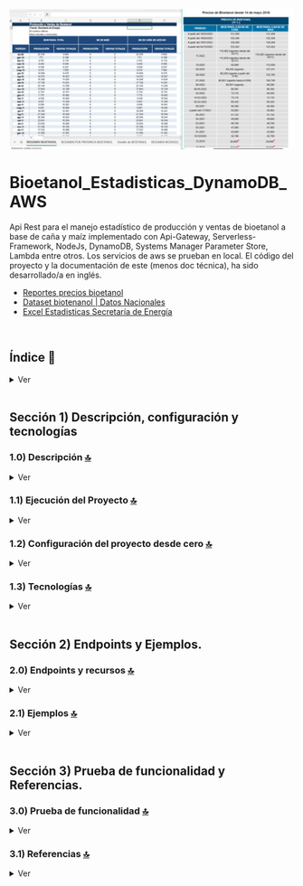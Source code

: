 ![Index app](./doc/datos/bioetanolTablas.png)

# Bioetanol_Estadisticas_DynamoDB_AWS
Api Rest para el manejo estadístico de producción y ventas de bioetanol a base de caña y maíz implementado con Api-Gateway, Serverless-Framework, NodeJs, DynamoDB, Systems Manager Parameter Store, Lambda entre otros. Los servicios de aws se prueban en local. El código del proyecto y la documentación de este (menos doc técnica), ha sido desarrollado/a en inglés.

* [Reportes precios bioetanol](https://glp.se.gob.ar/biocombustible/reporte_precios_bioetanol.php)
* [Dataset biotenanol | Datos Nacionales](https://www.datos.gob.ar/dataset/energia-estadisticas-biodiesel-bioetanol)
* [Excel Estadisticas Secretaría de Energía](https://view.officeapps.live.com/op/view.aspx?src=http%3A%2F%2Fwww.energia.gob.ar%2Fcontenidos%2Farchivos%2FReorganizacion%2Finformacion_del_mercado%2Fmercado_hidrocarburos%2Fbio%2Festadisticas_biocombustibles.xls&wdOrigin=BROWSELINK)



<br>

## Índice 📜

<details>
 <summary> Ver </summary>
 
 <br>
 
### Sección 1)  Descripción, configuración y tecnologías

 - [1.0) Descripción del Proyecto.](#10-descripción-)
 - [1.1) Ejecución del Proyecto.](#11-ejecución-del-proyecto-)
 - [1.2) Configuración del proyecto desde cero](#12-configuración-del-proyecto-desde-cero-)
 - [1.3) Tecnologías.](#13-tecnologías-)

### Sección 2) Endpoints y Ejemplos 
 
 - [2.0) EndPoints y recursos.](#20-endpoints-y-recursos-)
 - [2.1) Ejemplos.](#21-ejemplos-)

### Sección 3) Prueba de funcionalidad y Referencias
 
 - [3.0) Prueba de funcionalidad.](#30-prueba-de-funcionalidad-)
 - [3.1) Referencias.](#31-referencias-)



<br>

</details>



<br>

## Sección 1) Descripción, configuración y tecnologías


### 1.0) Descripción [🔝](#índice-) 

<details>
  <summary>Ver</summary>
 
 <br>

<br>

</details>




### 1.1) Ejecución del Proyecto [🔝](#índice-)

<details>
  <summary>Ver</summary>
 
 
* Una vez creado un entorno de trabajo a través de algún ide, clonamos el proyecto
```git
git clone https://github.com/andresWeitzel/Api_Bioetanol_Estadisticas_DynamoDB_AWS
```
* Nos posicionamos sobre el proyecto
```git
cd 'projectName'
```
* Instalamos la última versión LTS de [Nodejs(v18)](https://nodejs.org/en/download)
* Instalamos Serverless Framework de forma global si es que aún no lo hemos realizado
```git
npm install -g serverless
```
* Verificamos la versión de Serverless instalada
```git
sls -v
```
* Instalamos todos los paquetes necesarios
```git
npm i
```
* Instalamos dynamodb con la configuración de librerias que se encuentran dentro de .dynamodb. Procedemos a instalar dicho servicio 
```git
sls dynamodb install
```
* Creamos un archivo para almacenar las variables ssm utilizadas en el proyecto (Más allá que sea un proyecto con fines no comerciales es una buena práctica utilizar variables de entorno).
  * Click der sobre la raíz del proyecto
  * New file
  * Creamos el archivo con el name `serverless_ssm.yml`. Este deberá estar a la misma altura que el serverless.yml
  * Añadimos las ssm necesarias dentro del archivo.
  ```git

      # AUTHENTICATION
      X_API_KEY : 'f98d8cd98h73s204e3456998ecl9427j'

      BEARER_TOKEN : 'Bearer eyJhbGciOiJIUzI1NiIsInR5cCI6IkpXVCJ9.eyJzdWIiOiIxMjM0NTY3ODkwIiwibmFtZSI6IkpvaG4gRG9lIiwiaWF0IjoxNTE2MjM5MDIyfQ.SflKxwRJSMeKKF2QT4fwpMeJf36POk6yJV_adQssw5c'

      # API VALUES
      API_VERSION : 'v1'

      # DYNAMODB VALUES
      BIOET_PRECIOS_TABLE_NAME : 'bioetanol-precios'
      REGION : 'us-east-1'
      ACCESS_KEY_RANDOM_VALUE: 'access_key_random_value'
      SECRET_KEY_RANDOM_VALUE: 'secret_key_random_value'
      ENDPOINT: "http://localhost:8000"

  ```
* Instalamos el sdk client de dynamodb para las operaciones de db necesarias
``` git
npm install @aws-sdk/client-dynamodb
```     
* Instalamos el sdk lib de dynamodb para las operaciones de db necesarias
``` git
npm i @aws-sdk/lib-dynamodb
```
* Configuramos las credenciales de aws seteadas en el proyecto (Verificar ssm).
```git
aws configure
```
```git
AWS Access Key ID .... : access_key_random_value
AWS Secret Key ID .... : secret_key_random_value
Default.... [us-east-1] : us-east-1
Default outpu..... : json
```
* Visualizamos que se hayan seteado las credenciales
```git
aws configure list
```
* Los siguientes scripts configurados en el package.json del proyecto son los encargados de
   * Ejecutar el servicio de dynamoDB en memoria (script dynamodb-service)
   * Realizar la migración de las tablas (script dynamodb-migrate)
   * Levantar serverless-offline (serverless-offline)
 ```git
  "scripts": {
    "dynamodb-service": "java -Djava.library.path=.dynamodb/DynamoDBLocal_lib -jar .dynamodb/DynamoDBLocal.jar -sharedDb -inMemory",
    "dynamodb-migrate": "sls dynamodb start --migrate",
    "serverless-offline": "sls offline start",
    "start": "concurrently --kill-others \"npm run dynamodb-service\" \"npm run dynamodb-migrate\" \"npm run serverless-offline\""
  },
```
* Ejecutamos los scripts configurados
```git
npm start
```
* Si se ha realizado la migración de tablas previamente (ejecutado el comando anterior), al momento de una nueva ejecución con el mismo, surgiran errores en consola. Esto esta contemplado ya que la migración levanta el servicio de dynamodb, pero `se podrá ejecutar el servicio sin problemas`. Una alternativa es usar directamente el comando `sls offline start` ya que se corrió inicialmente y al menos una vez dicha migración. 


 
<br>

</details>


### 1.2) Configuración del proyecto desde cero [🔝](#índice-)

<details>
  <summary>Ver</summary>
 
 <br>
 

* Creamos un entorno de trabajo a través de algún ide, luego de crear una carpeta nos posicionamos sobre la misma
```git
cd 'projectName'
```
* Instalamos la última versión LTS de [Nodejs(v18)](https://nodejs.org/en/download)
* Instalamos Serverless Framework de forma global si es que aún no lo hemos realizado
```git
npm install -g serverless
```
* Verificamos la versión de Serverless instalada
```git
sls -v
```
* Inicializamos un template de serverles
```git
serverless create --template aws-nodejs
```
* Inicializamos un proyecto npm
```git
npm init -y
```
* Instalamos serverless offline 
```git
npm i serverless-offline --save-dev
```
* Agregamos el plugin dentro del serverless.yml
```yml
plugins:
  - serverless-offlline
``` 
* Instalamos serverless ssm 
```git
npm i serverless-offline-ssm --save-dev
```
* Agregamos el plugin dentro del serverless.yml
```yml
plugins:
  - serverless-offlline-ssm
```  
* Instalamos serverless-dynamoDB-local (No dynamoDB). Importante que sea --save y NO --save-dev
```git
npm install serverless-dynamodb-local --save
```
 * Agregamos el plugin dentro del serverless.yml
```yml
plugins:
  - serverless-dynamodb-local
```
 * Reemplazamos la plantila serverless.yml inicial por la siguiente como modelo base (cambiar nombre, etc)...
```yml

service: nombre

frameworkVersion: '3'

provider:
  name: aws
  runtime: nodejs12.x
  stage: dev
  region : us-west-1
  memorySize: 512
  timeout : 10

plugins:
    - serverless-dynamodb-local
    - serverless-offline-ssm
    - serverless-offline  

functions:
  hello:
    handler: handler.hello

custom:
  serverless-offline:
    httpPort: 4000
    lambdaPort: 4002    
  serverless-offline-ssm:
    stages:
      - dev
  dynamodb:
    stages:
      - dev
```
* Instalamos prettier para indentaciones
``` git
npm i prettier --save
```
* Instalamos node-input-validator para para validaciones de atributos en request, objetos de clases, etc.
``` git
npm i node-input-validator --save
```
* Instalamos el sdk client de dynamodb para las operaciones de db necesarias
``` git
npm install @aws-sdk/client-dynamodb
```     
* Instalamos el sdk lib de dynamodb para las operaciones de db necesarias
``` git
npm i @aws-sdk/lib-dynamodb
```   
* Descargamos la Java Runtime Engine (JRE) versión 6.x o posterior. [Descargar desde aquí](https://www.oracle.com/java/technologies/downloads/)
* Descargamos el .jar que contendrá toda la configuración para la instalación . [Descargar desde aquí](https://docs.aws.amazon.com/amazondynamodb/latest/developerguide/DynamoDBLocal.DownloadingAndRunning.html#DynamoDBLocal.DownloadingAndRunning.title)
* Una vez descargado el .jar en formato .tar descomprimimos y copiamos todo su contenido dentro de la carpeta que se cread de dynamo en el proyecto (.dynamodb). Si esta carpeta no está, la creamos dentro de proyecto.
* Procedemos a instalar el servicio de dynamodb
```git
sls dynamodb install
```
* Configuramos las credenciales de aws seteadas en el proyecto (Verificar ssm).
```git
aws configure
```
```git
AWS Access Key ID .... : access_key_random_value
AWS Secret Key ID .... : secret_key_random_value
Default.... [us-east-1] : us-east-1
Default outpu..... : json
```
* Visualizamos que se hayan seteado las credenciales
```git
aws configure list
```
* Instalamos la dependencia para la ejecución de scripts en paralelo
``` git
npm i --save-dev concurrently
``` 
* Los siguientes scripts configurados en el package.json del proyecto son los encargados de
   * Ejecutar el servicio de dynamoDB en memoria (script dynamodb-service)
   * Realizar la migración de las tablas (script dynamodb-migrate)
   * Levantar serverless-offline (serverless-offline)
 ```git
  "scripts": {
    "dynamodb-service": "java -Djava.library.path=.dynamodb/DynamoDBLocal_lib -jar .dynamodb/DynamoDBLocal.jar -sharedDb -inMemory",
    "dynamodb-migrate": "sls dynamodb start --migrate",
    "serverless-offline": "sls offline start",
    "start": "concurrently --kill-others \"npm run dynamodb-service\" \"npm run dynamodb-migrate\" \"npm run serverless-offline\""
  },
```
* Ejecutamos los scripts configurados
```git
npm start
```
* Si se ha realizado la migración de tablas previamente (ejecutado el comando anterior), al momento de una nueva ejecución con el mismo, surgiran errores en consola. Esto esta contemplado ya que la migración levanta el servicio de dynamodb, pero `se podrá ejecutar el servicio sin problemas`. Una alternativa es usar directamente el comando `sls offline start` ya que se corrió inicialmente y al menos una vez dicha migración. 


<br>

</details>



### 1.3) Tecnologías [🔝](#índice-)

<details>
  <summary>Ver</summary>


 <br>
 
| **Tecnologías** | **Versión** | **Finalidad** |               
| ------------- | ------------- | ------------- |
| [SDK](https://www.serverless.com/framework/docs/guides/sdk/) | 4.3.2  | Inyección Automática de Módulos para Lambdas |
| [Serverless Framework Core v3](https://www.serverless.com//blog/serverless-framework-v3-is-live) | 3.23.0 | Core Servicios AWS |
| [Serverless Plugin](https://www.serverless.com/plugins/) | 6.2.2  | Librerías para la Definición Modular |
| [Systems Manager Parameter Store (SSM)](https://docs.aws.amazon.com/systems-manager/latest/userguide/systems-manager-parameter-store.html) | 3.0 | Manejo de Variables de Entorno |
| [Amazon Api Gateway](https://docs.aws.amazon.com/apigateway/latest/developerguide/welcome.html) | 2.0 | Gestor, Autenticación, Control y Procesamiento de la Api | 
| [NodeJS](https://nodejs.org/en/) | 14.18.1  | Librería JS |
| [VSC](https://code.visualstudio.com/docs) | 1.72.2  | IDE |
| [Postman](https://www.postman.com/downloads/) | 10.11  | Cliente Http |
| [CMD](https://learn.microsoft.com/en-us/windows-server/administration/windows-commands/cmd) | 10 | Símbolo del Sistema para linea de comandos | 
| [Git](https://git-scm.com/downloads) | 2.29.1  | Control de Versiones |



</br>


| **Plugin** | **Descripción** |               
| -------------  | ------------- |
| [Serverless Plugin](https://www.serverless.com/plugins/) | Librerías para la Definición Modular |
| [serverless-offline](https://www.npmjs.com/package/serverless-offline) | Este complemento sin servidor emula AWS λ y API Gateway en entorno local |
| [serverless-offline-ssm](https://www.npmjs.com/package/serverless-offline-ssm) |  busca variables de entorno que cumplen los parámetros de SSM en el momento de la compilación y las sustituye desde un archivo  |





</br>

### Extensiones VSC Implementados.

| **Extensión** |              
| -------------  | 
| Prettier - Code formatter |
| YAML - Autoformatter .yml (alt+shift+f) |


<br>

</details>



<br>


## Sección 2) Endpoints y Ejemplos. 


### 2.0) Endpoints y recursos [🔝](#índice-) 

<details>
  <summary>Ver</summary>

<br>

</details>


### 2.1) Ejemplos [🔝](#índice-) 

<details>
  <summary>Ver</summary>


<br>

</details>




<br>





## Sección 3) Prueba de funcionalidad y Referencias. 


### 3.0) Prueba de funcionalidad [🔝](#índice-) 

<details>
  <summary>Ver</summary>

<br>

</details>


### 3.1) Referencias [🔝](#índice-)

<details>
  <summary>Ver</summary>
 
 <br>

#### Dynamodb installation
 * [DynamoDB en local ejecutable](https://cloudkatha.com/how-to-install-dynamodb-locally-on-windows-10/#:~:text=How%20to%20Install%20DynamoDB%20Locally%20on%20Windows%2010,Use%20DynamoDB%20Locally%20to%20Create%20a%20Table%20)

#### DynamoDB teoría
* [Guía DynamoDB](https://www.dynamodbguide.com/local-secondary-indexes/)
* [Doc Oficial Api DynamoDB](https://docs.aws.amazon.com/apigateway/latest/developerguide/http-api-dynamo-db.html#http-api-dynamo-db-create-table)
* [Definicion de atributos](https://tipsfolder.com/range-key-dynamodb-ac5558671b26d5d7f2a34cd9b138c01e/#:~:text=The%20range%20attribute%20is%20the%20type%20key%20of,%28which%20means%20it%20can%20only%20hold%20one%20value%29.)
* [Clave de Partición vs Ordenación](https://stackoverflow.com/questions/27329461/what-is-hash-and-range-primary-key)
* [Expresiones de Filtros en Dynamodb](https://www.alexdebrie.com/posts/dynamodb-filter-expressions/)
* [Ejemplos de Expresiones de Filtros en Dynamodb](https://dynobase.dev/dynamodb-filterexpression/)

#### Dynamodb operations sdk v-3
* [Operations](https://docs.aws.amazon.com/sdk-for-javascript/v3/developer-guide/javascript_dynamodb_code_examples.html)
* [Operations API-REST](https://docs.aws.amazon.com/apigateway/latest/developerguide/http-api-dynamo-db.html)

#### Videotutoriales 
* [Dynamodb local config](https://www.youtube.com/watch?v=-KRykmVIoV0&t=663s)
* [Crud Dynamodb](https://www.youtube.com/watch?v=hOcbHz4T0Eg)

#### Dynamodb examples
* [Plugin serverless](https://www.serverless.com/plugins/serverless-dynamodb-local)
* [Creación de varias tablas](https://stackoverflow.com/questions/47327765/creating-two-dynamodb-tables-in-serverless-yml)
* [Ejemplo dynamodb serverless](https://github.com/serverless/examples/tree/v3/aws-node-rest-api-with-dynamodb-and-offline)
* [Dynamodb SDK examples](https://github.com/aws-samples/aws-dynamodb-examples/tree/master/DynamoDB-SDK-Examples/node.js)
* [CRUD Dynamodb](https://docs.aws.amazon.com/apigateway/latest/developerguide/http-api-dynamo-db.html)

#### Dynamodb code
* [Api Rest Base](https://github.com/jacksonyuan-yt/dynamodb-crud-api-gateway)


#### Herramientas 
 * [Herramienta de Diseño AWS app.diagrams.net](https://app.diagrams.net/?splash=0&libs=aws4)

#### Api Gateway
 * [Buenas Prácticas Api-Gateway](https://docs.aws.amazon.com/whitepapers/latest/best-practices-api-gateway-private-apis-integration/rest-api.html)
 * [Creación de Api-keys personalizadas](https://towardsaws.com/protect-your-apis-by-creating-api-keys-using-serverless-framework-fe662ad37447)

 #### Librerías
 * [Validación de campos](https://www.npmjs.com/package/node-input-validator)

 #### Package.json
 * [Configuración de scripts en paralelo](https://stackoverflow.com/questions/30950032/how-can-i-run-multiple-npm-scripts-in-parallel)

<br>

</details>




